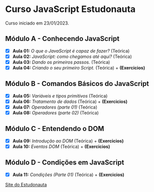# Curso JavaScript Estudonauta

Curso iniciado em 23/01/2023.

## Módulo A - Conhecendo JavaScript 

- [x] **Aula 01:** _O que o JavaScript é capaz de fazer?_  (Teórica)
- [x] **Aula 02:** _JavaScript: como chegamos até aqui?_ (Teórica)
- [x] **Aula 03:** _Dando os primeiros passos._ (Teórica)
- [x] **Aula 04:** _Criando o seu primeiro Script._ (Teórica) + **(Exercicios)**

## Módulo B - Comandos Básicos do JavaScript

- [x] **Aula 05:** _Variáveis e tipos primitivos_ (Teórica)
- [x] **Aula 06:** _Tratamento de dados_ (Teórica) + **(Exercicios)**
- [x] **Aula 07:** _Operadores (parte 01)_ (Teórica)
- [x] **Aula 08:** _Operadores (parte 02)_ (Teórica)

## Módulo C - Entendendo o DOM

- [x] **Aula 09:** _Introdução ao DOM_ (Teórica) + **(Exercicios)**
- [x] **Aula 10:** _Eventos DOM_ (Teórica) + **(Exercicios)**

## Módulo D - Condições em JavaScript

- [x] **Aula 11:** _Condições (Parte 01)_ (Teórica) + **(Exercicios)**

[Site do Estudonauta](https://www.estudonauta.com/)
